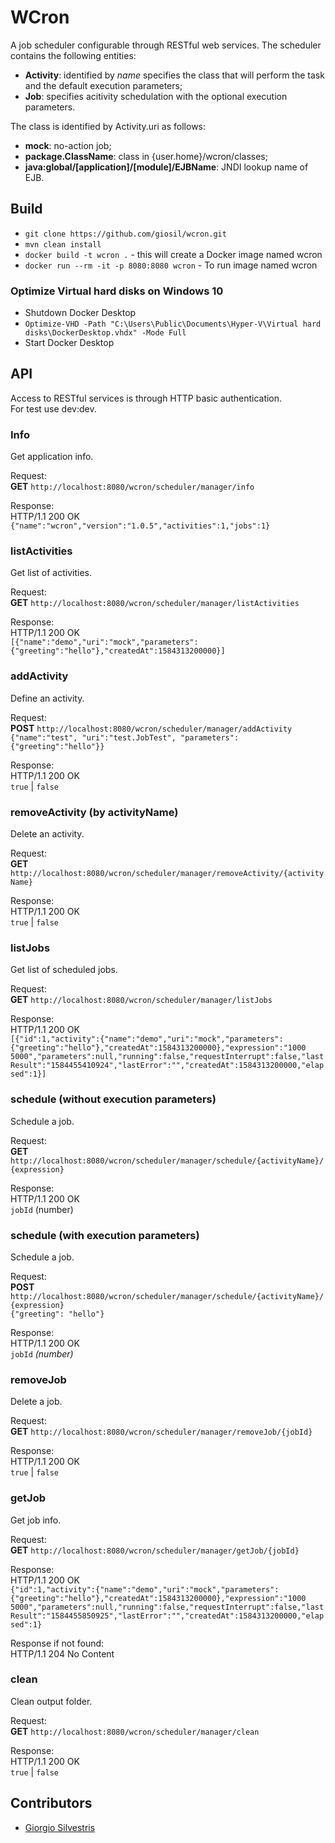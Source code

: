 # WCron

A job scheduler configurable through RESTful web services.
The scheduler contains the following entities:

* **Activity**: identified by *name* specifies the class that will perform the task and the default execution parameters;
* **Job**: specifies acitivity schedulation with the optional execution parameters.


The class is identified by Activity.uri as follows:

* **mock**: no-action job;
* **package.ClassName**: class in {user.home}/wcron/classes;
* **java:global/[application]/[module]/EJBName**: JNDI lookup name of EJB.

## Build

- `git clone https://github.com/giosil/wcron.git`
- `mvn clean install`
- `docker build -t wcron .` - this will create a Docker image named wcron
- `docker run --rm -it -p 8080:8080 wcron` - To run image named wcron

### Optimize Virtual hard disks on Windows 10

- Shutdown Docker Desktop
- `Optimize-VHD -Path "C:\Users\Public\Documents\Hyper-V\Virtual hard disks\DockerDesktop.vhdx" -Mode Full`
- Start Docker Desktop

## API 

Access to RESTful services is through HTTP basic authentication.<br />
For test use dev:dev.

### Info
Get application info.<br />

Request:<br />
**GET** `http://localhost:8080/wcron/scheduler/manager/info`

Response:<br />
HTTP/1.1 200 OK<br />
`{"name":"wcron","version":"1.0.5","activities":1,"jobs":1}`

### listActivities
Get list of activities.<br />

Request:<br />
**GET** `http://localhost:8080/wcron/scheduler/manager/listActivities`

Response:<br />
HTTP/1.1 200 OK<br />
`[{"name":"demo","uri":"mock","parameters":{"greeting":"hello"},"createdAt":1584313200000}]`

### addActivity
Define an activity.<br />

Request:<br />
**POST** `http://localhost:8080/wcron/scheduler/manager/addActivity`<br />
`{"name":"test", "uri":"test.JobTest", "parameters":{"greeting":"hello"}}`

Response:<br />
HTTP/1.1 200 OK<br />
`true` | `false`

### removeActivity (by activityName)
Delete an activity.<br />

Request:<br />
**GET** `http://localhost:8080/wcron/scheduler/manager/removeActivity/{activityName}`

Response:<br />
HTTP/1.1 200 OK<br />
`true` | `false`

### listJobs
Get list of scheduled jobs.<br />

Request:<br />
**GET** `http://localhost:8080/wcron/scheduler/manager/listJobs`

Response:<br />
HTTP/1.1 200 OK<br />
`[{"id":1,"activity":{"name":"demo","uri":"mock","parameters":{"greeting":"hello"},"createdAt":1584313200000},"expression":"1000 5000","parameters":null,"running":false,"requestInterrupt":false,"lastResult":"1584455410924","lastError":"","createdAt":1584313200000,"elapsed":1}]`

### schedule (without execution parameters)
Schedule a job.<br />

Request:<br />
**GET** `http://localhost:8080/wcron/scheduler/manager/schedule/{activityName}/{expression}`

Response:<br />
HTTP/1.1 200 OK<br />
`jobId` (number)

### schedule (with execution parameters)
Schedule a job.<br />

Request:<br />
**POST** `http://localhost:8080/wcron/scheduler/manager/schedule/{activityName}/{expression}`<br />
`{"greeting": "hello"}`

Response:<br />
HTTP/1.1 200 OK<br />
`jobId` *(number)*

### removeJob
Delete a job.<br />

Request:<br />
**GET** `http://localhost:8080/wcron/scheduler/manager/removeJob/{jobId}`

Response:<br />
HTTP/1.1 200 OK<br />
`true` | `false`

### getJob
Get job info.<br />

Request:<br />
**GET** `http://localhost:8080/wcron/scheduler/manager/getJob/{jobId}`

Response:<br />
HTTP/1.1 200 OK<br />
`{"id":1,"activity":{"name":"demo","uri":"mock","parameters":{"greeting":"hello"},"createdAt":1584313200000},"expression":"1000 5000","parameters":null,"running":false,"requestInterrupt":false,"lastResult":"1584455850925","lastError":"","createdAt":1584313200000,"elapsed":1}`

Response if not found:<br />
HTTP/1.1 204 No Content<br />

### clean
Clean output folder.<br />

Request:<br />
**GET** `http://localhost:8080/wcron/scheduler/manager/clean`<br />

Response:<br />
HTTP/1.1 200 OK<br />
`true` | `false`

## Contributors

* [Giorgio Silvestris](https://github.com/giosil)
